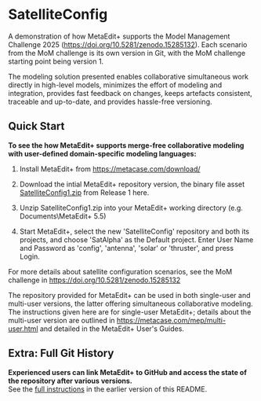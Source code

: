 # SatelliteConfig

A demonstration of how MetaEdit+ supports the Model Management Challenge 2025 (https://doi.org/10.5281/zenodo.15285132). Each scenario from the MoM challenge is its own version in Git, with the MoM challenge starting point being version 1. 

The modeling solution presented enables collaborative simultaneous work directly in high-level models, minimizes the effort of modeling and integration, provides fast feedback on changes, keeps artefacts consistent, traceable and up-to-date, and provides hassle-free versioning. 

## Quick Start

**To see the how MetaEdit+ supports merge-free collaborative modeling with user-defined domain-specific modeling languages:**

1. Install MetaEdit+ from https://metacase.com/download/

2. Download the intial MetaEdit+ repository version, the binary file asset [SatelliteConfig1.zip](https://github.com/mccjpt/SatelliteConfig/releases/download/1/SatelliteConfig1.zip) from Release 1 here.

3. Unzip SatelliteConfig1.zip into your MetaEdit+ working directory (e.g. Documents\MetaEdit+ 5.5)

4. Start MetaEdit+, select the new 'SatelliteConfig' repository and both its projects, and choose 'SatAlpha' as the Default project. Enter User Name and Password as 'config', 'antenna', 'solar' or 'thruster', and press Login.

For more details about satellite configuration scenarios, see the MoM challenge in https://doi.org/10.5281/zenodo.15285132

The repository provided for MetaEdit+ can be used in both single-user and multi-user versions, the latter offering simultaneous collaborative modeling. The instructions given here are for single-user MetaEdit+; details about the multi-user version are outlined in https://metacase.com/mep/multi-user.html and detailed in the MetaEdit+ User's Guides.

## Extra: Full Git History

**Experienced users can link MetaEdit+ to GitHub and access the state of the repository after various versions.**<br/>See the [full instructions](https://github.com/mccjpt/SatelliteConfig/blob/77857d49171d2dc15fbdff7756671d24477b449c/README.md) in the earlier version of this README.
